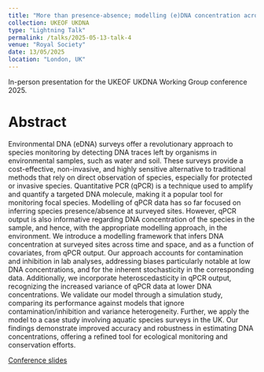 ```yaml
---
title: "More than presence-absence; modelling (e)DNA concentration across time and space from qPCR survey data"
collection: UKEOF UKDNA
type: "Lightning Talk"
permalink: /talks/2025-05-13-talk-4
venue: "Royal Society"
date: 13/05/2025
location: "London, UK"
---
```


In-person presentation for the UKEOF UKDNA Working Group conference 2025.

# Abstract 

Environmental DNA (eDNA) surveys offer a revolutionary approach to species monitoring by detecting DNA traces left by organisms in environmental samples, such as water and soil. These surveys provide a cost-effective, non-invasive, and highly sensitive alternative to traditional methods that rely on direct observation of species, especially for protected or invasive species. Quantitative PCR (qPCR) is a technique used to amplify and quantify a targeted DNA molecule, making it a popular tool for monitoring focal species. Modelling of qPCR data has so far focused on inferring species presence/absence at surveyed sites. However, qPCR output is also informative regarding DNA concentration of the species in the sample, and hence, with the appropriate modelling approach, in the environment. We introduce a modelling framework that infers DNA concentration at surveyed sites across time and space, and as a function of covariates, from qPCR output. Our approach accounts for contamination and inhibition in lab analyses, addressing biases particularly notable at low DNA concentrations, and for the inherent stochasticity in the corresponding data. Additionally, we incorporate heteroscedasticity in qPCR output, recognizing the increased variance of qPCR data at lower DNA concentrations. We validate our model through a simulation study, comparing its performance against models that ignore contamination/inhibition and variance heterogeneity. Further, we apply the model to a case study involving aquatic species surveys in the UK. Our findings demonstrate improved accuracy and robustness in estimating DNA concentrations, offering a refined tool for ecological monitoring and conservation efforts.

[Conference slides](http://millyljones.github.io/files/UKDNAslides.pdf)

